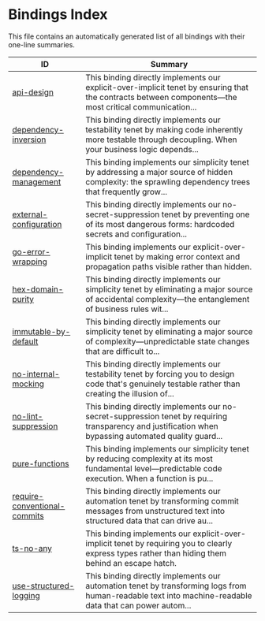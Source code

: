 # Bindings Index

This file contains an automatically generated list of all bindings with their one-line summaries.

| ID | Summary |
|---|---|
| [api-design](./api-design.md) | This binding directly implements our explicit-over-implicit tenet by ensuring that the contracts between components—the most critical communication... |
| [dependency-inversion](./dependency-inversion.md) | This binding directly implements our testability tenet by making code inherently more testable through decoupling. When your business logic depends... |
| [dependency-management](./dependency-management.md) | This binding implements our simplicity tenet by addressing a major source of hidden complexity: the sprawling dependency trees that frequently grow... |
| [external-configuration](./external-configuration.md) | This binding directly implements our no-secret-suppression tenet by preventing one of its most dangerous forms: hardcoded secrets and configuration... |
| [go-error-wrapping](./go-error-wrapping.md) | This binding implements our explicit-over-implicit tenet by making error context and propagation paths visible rather than hidden. |
| [hex-domain-purity](./hex-domain-purity.md) | This binding directly implements our simplicity tenet by eliminating a major source of accidental complexity—the entanglement of business rules wit... |
| [immutable-by-default](./immutable-by-default.md) | This binding directly implements our simplicity tenet by eliminating a major source of complexity—unpredictable state changes that are difficult to... |
| [no-internal-mocking](./no-internal-mocking.md) | This binding directly implements our testability tenet by forcing you to design code that's genuinely testable rather than creating the illusion of... |
| [no-lint-suppression](./no-lint-suppression.md) | This binding directly implements our no-secret-suppression tenet by requiring transparency and justification when bypassing automated quality guard... |
| [pure-functions](./pure-functions.md) | This binding implements our simplicity tenet by reducing complexity at its most fundamental level—predictable code execution. When a function is pu... |
| [require-conventional-commits](./require-conventional-commits.md) | This binding directly implements our automation tenet by transforming commit messages from unstructured text into structured data that can drive au... |
| [ts-no-any](./ts-no-any.md) | This binding implements our explicit-over-implicit tenet by requiring you to clearly express types rather than hiding them behind an escape hatch. |
| [use-structured-logging](./use-structured-logging.md) | This binding directly implements our automation tenet by transforming logs from human-readable text into machine-readable data that can power autom... |
